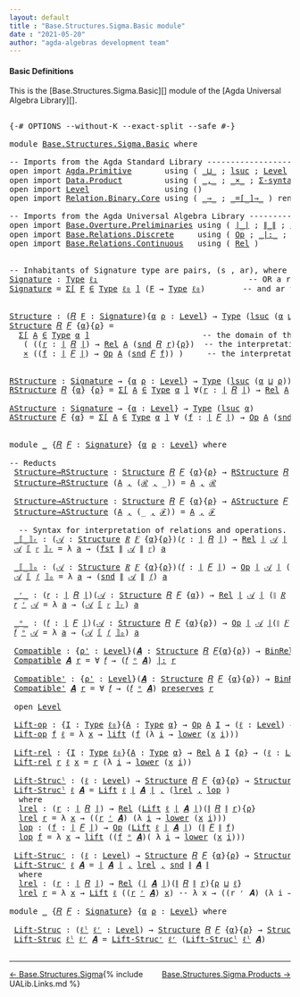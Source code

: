 ```yaml
---
layout: default
title : "Base.Structures.Sigma.Basic module"
date : "2021-05-20"
author: "agda-algebras development team"
---
```


#### <a id="basic-definitions">Basic Definitions</a>

This is the [Base.Structures.Sigma.Basic][] module of the [Agda Universal Algebra Library][].

<pre class="Agda">

<a id="295" class="Symbol">{-#</a> <a id="299" class="Keyword">OPTIONS</a> <a id="307" class="Pragma">--without-K</a> <a id="319" class="Pragma">--exact-split</a> <a id="333" class="Pragma">--safe</a> <a id="340" class="Symbol">#-}</a>

<a id="345" class="Keyword">module</a> <a id="352" href="Base.Structures.Sigma.Basic.html" class="Module">Base.Structures.Sigma.Basic</a> <a id="380" class="Keyword">where</a>

<a id="387" class="Comment">-- Imports from the Agda Standard Library ------------------------------------------------</a>
<a id="478" class="Keyword">open</a> <a id="483" class="Keyword">import</a> <a id="490" href="Agda.Primitive.html" class="Module">Agda.Primitive</a>       <a id="511" class="Keyword">using</a> <a id="517" class="Symbol">(</a> <a id="519" href="Agda.Primitive.html#810" class="Primitive Operator">_⊔_</a> <a id="523" class="Symbol">;</a> <a id="525" href="Agda.Primitive.html#780" class="Primitive">lsuc</a> <a id="530" class="Symbol">;</a> <a id="532" href="Agda.Primitive.html#597" class="Postulate">Level</a> <a id="538" class="Symbol">)</a> <a id="540" class="Keyword">renaming</a> <a id="549" class="Symbol">(</a> <a id="551" href="Agda.Primitive.html#326" class="Primitive">Set</a> <a id="555" class="Symbol">to</a> <a id="558" class="Primitive">Type</a> <a id="563" class="Symbol">;</a> <a id="565" href="Agda.Primitive.html#764" class="Primitive">lzero</a> <a id="571" class="Symbol">to</a> <a id="574" class="Primitive">ℓ₀</a> <a id="577" class="Symbol">)</a>
<a id="579" class="Keyword">open</a> <a id="584" class="Keyword">import</a> <a id="591" href="Data.Product.html" class="Module">Data.Product</a>         <a id="612" class="Keyword">using</a> <a id="618" class="Symbol">(</a> <a id="620" href="Agda.Builtin.Sigma.html#236" class="InductiveConstructor Operator">_,_</a> <a id="624" class="Symbol">;</a> <a id="626" href="Data.Product.html#1167" class="Function Operator">_×_</a> <a id="630" class="Symbol">;</a> <a id="632" href="Data.Product.html#916" class="Function">Σ-syntax</a> <a id="641" class="Symbol">)</a> <a id="643" class="Keyword">renaming</a> <a id="652" class="Symbol">(</a> <a id="654" href="Agda.Builtin.Sigma.html#252" class="Field">proj₁</a> <a id="660" class="Symbol">to</a> <a id="663" class="Field">fst</a> <a id="667" class="Symbol">;</a> <a id="669" href="Agda.Builtin.Sigma.html#264" class="Field">proj₂</a> <a id="675" class="Symbol">to</a> <a id="678" class="Field">snd</a> <a id="682" class="Symbol">)</a>
<a id="684" class="Keyword">open</a> <a id="689" class="Keyword">import</a> <a id="696" href="Level.html" class="Module">Level</a>                <a id="717" class="Keyword">using</a> <a id="723" class="Symbol">()</a>
<a id="726" class="Keyword">open</a> <a id="731" class="Keyword">import</a> <a id="738" href="Relation.Binary.Core.html" class="Module">Relation.Binary.Core</a> <a id="759" class="Keyword">using</a> <a id="765" class="Symbol">(</a> <a id="767" href="Relation.Binary.Core.html#1254" class="Function Operator">_⇒_</a> <a id="771" class="Symbol">;</a> <a id="773" href="Relation.Binary.Core.html#1460" class="Function Operator">_=[_]⇒_</a> <a id="781" class="Symbol">)</a> <a id="783" class="Keyword">renaming</a> <a id="792" class="Symbol">(</a> <a id="794" href="Relation.Binary.Core.html#766" class="Function">REL</a> <a id="798" class="Symbol">to</a> <a id="801" class="Function">BinREL</a> <a id="808" class="Symbol">;</a> <a id="810" href="Relation.Binary.Core.html#882" class="Function">Rel</a> <a id="814" class="Symbol">to</a> <a id="817" class="Function">BinRel</a> <a id="824" class="Symbol">)</a>

<a id="827" class="Comment">-- Imports from the Agda Universal Algebra Library ---------------------------------------------</a>
<a id="924" class="Keyword">open</a> <a id="929" class="Keyword">import</a> <a id="936" href="Base.Overture.Preliminaries.html" class="Module">Base.Overture.Preliminaries</a> <a id="964" class="Keyword">using</a> <a id="970" class="Symbol">(</a> <a id="972" href="Base.Overture.Preliminaries.html#4402" class="Function Operator">∣_∣</a> <a id="976" class="Symbol">;</a> <a id="978" href="Base.Overture.Preliminaries.html#4440" class="Function Operator">∥_∥</a> <a id="982" class="Symbol">;</a> <a id="984" href="Base.Overture.Preliminaries.html#3712" class="Function">ℓ₁</a><a id="986" class="Symbol">)</a>
<a id="988" class="Keyword">open</a> <a id="993" class="Keyword">import</a> <a id="1000" href="Base.Relations.Discrete.html" class="Module">Base.Relations.Discrete</a>     <a id="1028" class="Keyword">using</a> <a id="1034" class="Symbol">(</a> <a id="1036" href="Base.Relations.Discrete.html#6089" class="Function">Op</a> <a id="1039" class="Symbol">;</a> <a id="1041" href="Base.Relations.Discrete.html#7006" class="Function Operator">_|:_</a> <a id="1046" class="Symbol">;</a> <a id="1048" href="Base.Relations.Discrete.html#6832" class="Function Operator">_preserves_</a> <a id="1060" class="Symbol">)</a>
<a id="1062" class="Keyword">open</a> <a id="1067" class="Keyword">import</a> <a id="1074" href="Base.Relations.Continuous.html" class="Module">Base.Relations.Continuous</a>   <a id="1102" class="Keyword">using</a> <a id="1108" class="Symbol">(</a> <a id="1110" href="Base.Relations.Continuous.html#4476" class="Function">Rel</a> <a id="1114" class="Symbol">)</a>


<a id="1118" class="Comment">-- Inhabitants of Signature type are pairs, (s , ar), where s is an operation symbol,</a>
<a id="Signature"></a><a id="1204" href="Base.Structures.Sigma.Basic.html#1204" class="Function">Signature</a> <a id="1214" class="Symbol">:</a> <a id="1216" href="Base.Structures.Sigma.Basic.html#558" class="Primitive">Type</a> <a id="1221" href="Base.Overture.Preliminaries.html#3712" class="Function">ℓ₁</a>                                <a id="1255" class="Comment">-- OR a relation symbol (new!),</a>
<a id="1287" href="Base.Structures.Sigma.Basic.html#1204" class="Function">Signature</a> <a id="1297" class="Symbol">=</a> <a id="1299" href="Data.Product.html#916" class="Function">Σ[</a> <a id="1302" href="Base.Structures.Sigma.Basic.html#1302" class="Bound">F</a> <a id="1304" href="Data.Product.html#916" class="Function">∈</a> <a id="1306" href="Base.Structures.Sigma.Basic.html#558" class="Primitive">Type</a> <a id="1311" href="Base.Structures.Sigma.Basic.html#574" class="Primitive">ℓ₀</a> <a id="1314" href="Data.Product.html#916" class="Function">]</a> <a id="1316" class="Symbol">(</a><a id="1317" href="Base.Structures.Sigma.Basic.html#1302" class="Bound">F</a> <a id="1319" class="Symbol">→</a> <a id="1321" href="Base.Structures.Sigma.Basic.html#558" class="Primitive">Type</a> <a id="1326" href="Base.Structures.Sigma.Basic.html#574" class="Primitive">ℓ₀</a><a id="1328" class="Symbol">)</a>        <a id="1337" class="Comment">-- and ar the arity of s.</a>


<a id="Structure"></a><a id="1365" href="Base.Structures.Sigma.Basic.html#1365" class="Function">Structure</a> <a id="1375" class="Symbol">:</a> <a id="1377" class="Symbol">(</a><a id="1378" href="Base.Structures.Sigma.Basic.html#1378" class="Bound">𝑅</a> <a id="1380" href="Base.Structures.Sigma.Basic.html#1380" class="Bound">F</a> <a id="1382" class="Symbol">:</a> <a id="1384" href="Base.Structures.Sigma.Basic.html#1204" class="Function">Signature</a><a id="1393" class="Symbol">){</a><a id="1395" href="Base.Structures.Sigma.Basic.html#1395" class="Bound">α</a> <a id="1397" href="Base.Structures.Sigma.Basic.html#1397" class="Bound">ρ</a> <a id="1399" class="Symbol">:</a> <a id="1401" href="Agda.Primitive.html#597" class="Postulate">Level</a><a id="1406" class="Symbol">}</a> <a id="1408" class="Symbol">→</a> <a id="1410" href="Base.Structures.Sigma.Basic.html#558" class="Primitive">Type</a> <a id="1415" class="Symbol">(</a><a id="1416" href="Agda.Primitive.html#780" class="Primitive">lsuc</a> <a id="1421" class="Symbol">(</a><a id="1422" href="Base.Structures.Sigma.Basic.html#1395" class="Bound">α</a> <a id="1424" href="Agda.Primitive.html#810" class="Primitive Operator">⊔</a> <a id="1426" href="Base.Structures.Sigma.Basic.html#1397" class="Bound">ρ</a><a id="1427" class="Symbol">))</a>
<a id="1430" href="Base.Structures.Sigma.Basic.html#1365" class="Function">Structure</a> <a id="1440" href="Base.Structures.Sigma.Basic.html#1440" class="Bound">𝑅</a> <a id="1442" href="Base.Structures.Sigma.Basic.html#1442" class="Bound">𝐹</a> <a id="1444" class="Symbol">{</a><a id="1445" href="Base.Structures.Sigma.Basic.html#1445" class="Bound">α</a><a id="1446" class="Symbol">}{</a><a id="1448" href="Base.Structures.Sigma.Basic.html#1448" class="Bound">ρ</a><a id="1449" class="Symbol">}</a> <a id="1451" class="Symbol">=</a>
  <a id="1455" href="Data.Product.html#916" class="Function">Σ[</a> <a id="1458" href="Base.Structures.Sigma.Basic.html#1458" class="Bound">A</a> <a id="1460" href="Data.Product.html#916" class="Function">∈</a> <a id="1462" href="Base.Structures.Sigma.Basic.html#558" class="Primitive">Type</a> <a id="1467" href="Base.Structures.Sigma.Basic.html#1445" class="Bound">α</a> <a id="1469" href="Data.Product.html#916" class="Function">]</a>                        <a id="1494" class="Comment">-- the domain of the structure is A</a>
   <a id="1533" class="Symbol">(</a> <a id="1535" class="Symbol">((</a><a id="1537" href="Base.Structures.Sigma.Basic.html#1537" class="Bound">r</a> <a id="1539" class="Symbol">:</a> <a id="1541" href="Base.Overture.Preliminaries.html#4402" class="Function Operator">∣</a> <a id="1543" href="Base.Structures.Sigma.Basic.html#1440" class="Bound">𝑅</a> <a id="1545" href="Base.Overture.Preliminaries.html#4402" class="Function Operator">∣</a><a id="1546" class="Symbol">)</a> <a id="1548" class="Symbol">→</a> <a id="1550" href="Base.Relations.Continuous.html#4476" class="Function">Rel</a> <a id="1554" href="Base.Structures.Sigma.Basic.html#1458" class="Bound">A</a> <a id="1556" class="Symbol">(</a><a id="1557" href="Base.Structures.Sigma.Basic.html#678" class="Field">snd</a> <a id="1561" href="Base.Structures.Sigma.Basic.html#1440" class="Bound">𝑅</a> <a id="1563" href="Base.Structures.Sigma.Basic.html#1537" class="Bound">r</a><a id="1564" class="Symbol">){</a><a id="1566" href="Base.Structures.Sigma.Basic.html#1448" class="Bound">ρ</a><a id="1567" class="Symbol">})</a>  <a id="1571" class="Comment">-- the interpretations of the relation symbols</a>
   <a id="1621" href="Data.Product.html#1167" class="Function Operator">×</a> <a id="1623" class="Symbol">((</a><a id="1625" href="Base.Structures.Sigma.Basic.html#1625" class="Bound">f</a> <a id="1627" class="Symbol">:</a> <a id="1629" href="Base.Overture.Preliminaries.html#4402" class="Function Operator">∣</a> <a id="1631" href="Base.Structures.Sigma.Basic.html#1442" class="Bound">𝐹</a> <a id="1633" href="Base.Overture.Preliminaries.html#4402" class="Function Operator">∣</a><a id="1634" class="Symbol">)</a> <a id="1636" class="Symbol">→</a> <a id="1638" href="Base.Relations.Discrete.html#6089" class="Function">Op</a> <a id="1641" href="Base.Structures.Sigma.Basic.html#1458" class="Bound">A</a> <a id="1643" class="Symbol">(</a><a id="1644" href="Base.Structures.Sigma.Basic.html#678" class="Field">snd</a> <a id="1648" href="Base.Structures.Sigma.Basic.html#1442" class="Bound">𝐹</a> <a id="1650" href="Base.Structures.Sigma.Basic.html#1625" class="Bound">f</a><a id="1651" class="Symbol">))</a> <a id="1654" class="Symbol">)</a>     <a id="1660" class="Comment">-- the interpretations of the operation symbols</a>


<a id="RStructure"></a><a id="1710" href="Base.Structures.Sigma.Basic.html#1710" class="Function">RStructure</a> <a id="1721" class="Symbol">:</a> <a id="1723" href="Base.Structures.Sigma.Basic.html#1204" class="Function">Signature</a> <a id="1733" class="Symbol">→</a> <a id="1735" class="Symbol">{</a><a id="1736" href="Base.Structures.Sigma.Basic.html#1736" class="Bound">α</a> <a id="1738" href="Base.Structures.Sigma.Basic.html#1738" class="Bound">ρ</a> <a id="1740" class="Symbol">:</a> <a id="1742" href="Agda.Primitive.html#597" class="Postulate">Level</a><a id="1747" class="Symbol">}</a> <a id="1749" class="Symbol">→</a> <a id="1751" href="Base.Structures.Sigma.Basic.html#558" class="Primitive">Type</a> <a id="1756" class="Symbol">(</a><a id="1757" href="Agda.Primitive.html#780" class="Primitive">lsuc</a> <a id="1762" class="Symbol">(</a><a id="1763" href="Base.Structures.Sigma.Basic.html#1736" class="Bound">α</a> <a id="1765" href="Agda.Primitive.html#810" class="Primitive Operator">⊔</a> <a id="1767" href="Base.Structures.Sigma.Basic.html#1738" class="Bound">ρ</a><a id="1768" class="Symbol">))</a>
<a id="1771" href="Base.Structures.Sigma.Basic.html#1710" class="Function">RStructure</a> <a id="1782" href="Base.Structures.Sigma.Basic.html#1782" class="Bound">𝑅</a> <a id="1784" class="Symbol">{</a><a id="1785" href="Base.Structures.Sigma.Basic.html#1785" class="Bound">α</a><a id="1786" class="Symbol">}</a> <a id="1788" class="Symbol">{</a><a id="1789" href="Base.Structures.Sigma.Basic.html#1789" class="Bound">ρ</a><a id="1790" class="Symbol">}</a> <a id="1792" class="Symbol">=</a> <a id="1794" href="Data.Product.html#916" class="Function">Σ[</a> <a id="1797" href="Base.Structures.Sigma.Basic.html#1797" class="Bound">A</a> <a id="1799" href="Data.Product.html#916" class="Function">∈</a> <a id="1801" href="Base.Structures.Sigma.Basic.html#558" class="Primitive">Type</a> <a id="1806" href="Base.Structures.Sigma.Basic.html#1785" class="Bound">α</a> <a id="1808" href="Data.Product.html#916" class="Function">]</a> <a id="1810" class="Symbol">∀(</a><a id="1812" href="Base.Structures.Sigma.Basic.html#1812" class="Bound">r</a> <a id="1814" class="Symbol">:</a> <a id="1816" href="Base.Overture.Preliminaries.html#4402" class="Function Operator">∣</a> <a id="1818" href="Base.Structures.Sigma.Basic.html#1782" class="Bound">𝑅</a> <a id="1820" href="Base.Overture.Preliminaries.html#4402" class="Function Operator">∣</a><a id="1821" class="Symbol">)</a> <a id="1823" class="Symbol">→</a> <a id="1825" href="Base.Relations.Continuous.html#4476" class="Function">Rel</a> <a id="1829" href="Base.Structures.Sigma.Basic.html#1797" class="Bound">A</a> <a id="1831" class="Symbol">(</a><a id="1832" href="Base.Structures.Sigma.Basic.html#678" class="Field">snd</a> <a id="1836" href="Base.Structures.Sigma.Basic.html#1782" class="Bound">𝑅</a> <a id="1838" href="Base.Structures.Sigma.Basic.html#1812" class="Bound">r</a><a id="1839" class="Symbol">)</a> <a id="1841" class="Symbol">{</a><a id="1842" href="Base.Structures.Sigma.Basic.html#1789" class="Bound">ρ</a><a id="1843" class="Symbol">}</a>

<a id="AStructure"></a><a id="1846" href="Base.Structures.Sigma.Basic.html#1846" class="Function">AStructure</a> <a id="1857" class="Symbol">:</a> <a id="1859" href="Base.Structures.Sigma.Basic.html#1204" class="Function">Signature</a> <a id="1869" class="Symbol">→</a> <a id="1871" class="Symbol">{</a><a id="1872" href="Base.Structures.Sigma.Basic.html#1872" class="Bound">α</a> <a id="1874" class="Symbol">:</a> <a id="1876" href="Agda.Primitive.html#597" class="Postulate">Level</a><a id="1881" class="Symbol">}</a> <a id="1883" class="Symbol">→</a> <a id="1885" href="Base.Structures.Sigma.Basic.html#558" class="Primitive">Type</a> <a id="1890" class="Symbol">(</a><a id="1891" href="Agda.Primitive.html#780" class="Primitive">lsuc</a> <a id="1896" href="Base.Structures.Sigma.Basic.html#1872" class="Bound">α</a><a id="1897" class="Symbol">)</a>
<a id="1899" href="Base.Structures.Sigma.Basic.html#1846" class="Function">AStructure</a> <a id="1910" href="Base.Structures.Sigma.Basic.html#1910" class="Bound">𝐹</a> <a id="1912" class="Symbol">{</a><a id="1913" href="Base.Structures.Sigma.Basic.html#1913" class="Bound">α</a><a id="1914" class="Symbol">}</a> <a id="1916" class="Symbol">=</a> <a id="1918" href="Data.Product.html#916" class="Function">Σ[</a> <a id="1921" href="Base.Structures.Sigma.Basic.html#1921" class="Bound">A</a> <a id="1923" href="Data.Product.html#916" class="Function">∈</a> <a id="1925" href="Base.Structures.Sigma.Basic.html#558" class="Primitive">Type</a> <a id="1930" href="Base.Structures.Sigma.Basic.html#1913" class="Bound">α</a> <a id="1932" href="Data.Product.html#916" class="Function">]</a> <a id="1934" class="Symbol">∀</a> <a id="1936" class="Symbol">(</a><a id="1937" href="Base.Structures.Sigma.Basic.html#1937" class="Bound">f</a> <a id="1939" class="Symbol">:</a> <a id="1941" href="Base.Overture.Preliminaries.html#4402" class="Function Operator">∣</a> <a id="1943" href="Base.Structures.Sigma.Basic.html#1910" class="Bound">𝐹</a> <a id="1945" href="Base.Overture.Preliminaries.html#4402" class="Function Operator">∣</a><a id="1946" class="Symbol">)</a> <a id="1948" class="Symbol">→</a> <a id="1950" href="Base.Relations.Discrete.html#6089" class="Function">Op</a> <a id="1953" href="Base.Structures.Sigma.Basic.html#1921" class="Bound">A</a> <a id="1955" class="Symbol">(</a><a id="1956" href="Base.Structures.Sigma.Basic.html#678" class="Field">snd</a> <a id="1960" href="Base.Structures.Sigma.Basic.html#1910" class="Bound">𝐹</a> <a id="1962" href="Base.Structures.Sigma.Basic.html#1937" class="Bound">f</a><a id="1963" class="Symbol">)</a>


<a id="1967" class="Keyword">module</a> <a id="1974" href="Base.Structures.Sigma.Basic.html#1974" class="Module">_</a> <a id="1976" class="Symbol">{</a><a id="1977" href="Base.Structures.Sigma.Basic.html#1977" class="Bound">𝑅</a> <a id="1979" href="Base.Structures.Sigma.Basic.html#1979" class="Bound">𝐹</a> <a id="1981" class="Symbol">:</a> <a id="1983" href="Base.Structures.Sigma.Basic.html#1204" class="Function">Signature</a><a id="1992" class="Symbol">}</a> <a id="1994" class="Symbol">{</a><a id="1995" href="Base.Structures.Sigma.Basic.html#1995" class="Bound">α</a> <a id="1997" href="Base.Structures.Sigma.Basic.html#1997" class="Bound">ρ</a> <a id="1999" class="Symbol">:</a> <a id="2001" href="Agda.Primitive.html#597" class="Postulate">Level</a><a id="2006" class="Symbol">}</a> <a id="2008" class="Keyword">where</a>

<a id="2015" class="Comment">-- Reducts</a>
 <a id="2027" href="Base.Structures.Sigma.Basic.html#2027" class="Function">Structure→RStructure</a> <a id="2048" class="Symbol">:</a> <a id="2050" href="Base.Structures.Sigma.Basic.html#1365" class="Function">Structure</a> <a id="2060" href="Base.Structures.Sigma.Basic.html#1977" class="Bound">𝑅</a> <a id="2062" href="Base.Structures.Sigma.Basic.html#1979" class="Bound">𝐹</a> <a id="2064" class="Symbol">{</a><a id="2065" href="Base.Structures.Sigma.Basic.html#1995" class="Bound">α</a><a id="2066" class="Symbol">}{</a><a id="2068" href="Base.Structures.Sigma.Basic.html#1997" class="Bound">ρ</a><a id="2069" class="Symbol">}</a> <a id="2071" class="Symbol">→</a> <a id="2073" href="Base.Structures.Sigma.Basic.html#1710" class="Function">RStructure</a> <a id="2084" href="Base.Structures.Sigma.Basic.html#1977" class="Bound">𝑅</a> <a id="2086" class="Symbol">{</a><a id="2087" href="Base.Structures.Sigma.Basic.html#1995" class="Bound">α</a><a id="2088" class="Symbol">}{</a><a id="2090" href="Base.Structures.Sigma.Basic.html#1997" class="Bound">ρ</a><a id="2091" class="Symbol">}</a>
 <a id="2094" href="Base.Structures.Sigma.Basic.html#2027" class="Function">Structure→RStructure</a> <a id="2115" class="Symbol">(</a><a id="2116" href="Base.Structures.Sigma.Basic.html#2116" class="Bound">A</a> <a id="2118" href="Agda.Builtin.Sigma.html#236" class="InductiveConstructor Operator">,</a> <a id="2120" class="Symbol">(</a><a id="2121" href="Base.Structures.Sigma.Basic.html#2121" class="Bound">ℛ</a> <a id="2123" href="Agda.Builtin.Sigma.html#236" class="InductiveConstructor Operator">,</a> <a id="2125" class="Symbol">_))</a> <a id="2129" class="Symbol">=</a> <a id="2131" href="Base.Structures.Sigma.Basic.html#2116" class="Bound">A</a> <a id="2133" href="Agda.Builtin.Sigma.html#236" class="InductiveConstructor Operator">,</a> <a id="2135" href="Base.Structures.Sigma.Basic.html#2121" class="Bound">ℛ</a>

 <a id="2139" href="Base.Structures.Sigma.Basic.html#2139" class="Function">Structure→AStructure</a> <a id="2160" class="Symbol">:</a> <a id="2162" href="Base.Structures.Sigma.Basic.html#1365" class="Function">Structure</a> <a id="2172" href="Base.Structures.Sigma.Basic.html#1977" class="Bound">𝑅</a> <a id="2174" href="Base.Structures.Sigma.Basic.html#1979" class="Bound">𝐹</a> <a id="2176" class="Symbol">{</a><a id="2177" href="Base.Structures.Sigma.Basic.html#1995" class="Bound">α</a><a id="2178" class="Symbol">}{</a><a id="2180" href="Base.Structures.Sigma.Basic.html#1997" class="Bound">ρ</a><a id="2181" class="Symbol">}</a> <a id="2183" class="Symbol">→</a> <a id="2185" href="Base.Structures.Sigma.Basic.html#1846" class="Function">AStructure</a> <a id="2196" href="Base.Structures.Sigma.Basic.html#1979" class="Bound">𝐹</a>
 <a id="2199" href="Base.Structures.Sigma.Basic.html#2139" class="Function">Structure→AStructure</a> <a id="2220" class="Symbol">(</a><a id="2221" href="Base.Structures.Sigma.Basic.html#2221" class="Bound">A</a> <a id="2223" href="Agda.Builtin.Sigma.html#236" class="InductiveConstructor Operator">,</a> <a id="2225" class="Symbol">(_</a> <a id="2228" href="Agda.Builtin.Sigma.html#236" class="InductiveConstructor Operator">,</a> <a id="2230" href="Base.Structures.Sigma.Basic.html#2230" class="Bound">ℱ</a><a id="2231" class="Symbol">))</a> <a id="2234" class="Symbol">=</a> <a id="2236" href="Base.Structures.Sigma.Basic.html#2221" class="Bound">A</a> <a id="2238" href="Agda.Builtin.Sigma.html#236" class="InductiveConstructor Operator">,</a> <a id="2240" href="Base.Structures.Sigma.Basic.html#2230" class="Bound">ℱ</a>

  <a id="2245" class="Comment">-- Syntax for interpretation of relations and operations.</a>
 <a id="2304" href="Base.Structures.Sigma.Basic.html#2304" class="Function Operator">_⟦_⟧ᵣ</a> <a id="2310" class="Symbol">:</a> <a id="2312" class="Symbol">(</a><a id="2313" href="Base.Structures.Sigma.Basic.html#2313" class="Bound">𝒜</a> <a id="2315" class="Symbol">:</a> <a id="2317" href="Base.Structures.Sigma.Basic.html#1365" class="Function">Structure</a> <a id="2327" href="Base.Structures.Sigma.Basic.html#1977" class="Bound">𝑅</a> <a id="2329" href="Base.Structures.Sigma.Basic.html#1979" class="Bound">𝐹</a> <a id="2331" class="Symbol">{</a><a id="2332" href="Base.Structures.Sigma.Basic.html#1995" class="Bound">α</a><a id="2333" class="Symbol">}{</a><a id="2335" href="Base.Structures.Sigma.Basic.html#1997" class="Bound">ρ</a><a id="2336" class="Symbol">})(</a><a id="2339" href="Base.Structures.Sigma.Basic.html#2339" class="Bound">𝑟</a> <a id="2341" class="Symbol">:</a> <a id="2343" href="Base.Overture.Preliminaries.html#4402" class="Function Operator">∣</a> <a id="2345" href="Base.Structures.Sigma.Basic.html#1977" class="Bound">𝑅</a> <a id="2347" href="Base.Overture.Preliminaries.html#4402" class="Function Operator">∣</a><a id="2348" class="Symbol">)</a> <a id="2350" class="Symbol">→</a> <a id="2352" href="Base.Relations.Continuous.html#4476" class="Function">Rel</a> <a id="2356" href="Base.Overture.Preliminaries.html#4402" class="Function Operator">∣</a> <a id="2358" href="Base.Structures.Sigma.Basic.html#2313" class="Bound">𝒜</a> <a id="2360" href="Base.Overture.Preliminaries.html#4402" class="Function Operator">∣</a> <a id="2362" class="Symbol">(</a><a id="2363" href="Base.Overture.Preliminaries.html#4440" class="Function Operator">∥</a> <a id="2365" href="Base.Structures.Sigma.Basic.html#1977" class="Bound">𝑅</a> <a id="2367" href="Base.Overture.Preliminaries.html#4440" class="Function Operator">∥</a> <a id="2369" href="Base.Structures.Sigma.Basic.html#2339" class="Bound">𝑟</a><a id="2370" class="Symbol">)</a> <a id="2372" class="Symbol">{</a><a id="2373" href="Base.Structures.Sigma.Basic.html#1997" class="Bound">ρ</a><a id="2374" class="Symbol">}</a>
 <a id="2377" href="Base.Structures.Sigma.Basic.html#2377" class="Bound">𝒜</a> <a id="2379" href="Base.Structures.Sigma.Basic.html#2304" class="Function Operator">⟦</a> <a id="2381" href="Base.Structures.Sigma.Basic.html#2381" class="Bound">𝑟</a> <a id="2383" href="Base.Structures.Sigma.Basic.html#2304" class="Function Operator">⟧ᵣ</a> <a id="2386" class="Symbol">=</a> <a id="2388" class="Symbol">λ</a> <a id="2390" href="Base.Structures.Sigma.Basic.html#2390" class="Bound">a</a> <a id="2392" class="Symbol">→</a> <a id="2394" class="Symbol">(</a><a id="2395" href="Base.Structures.Sigma.Basic.html#663" class="Field">fst</a> <a id="2399" href="Base.Overture.Preliminaries.html#4440" class="Function Operator">∥</a> <a id="2401" href="Base.Structures.Sigma.Basic.html#2377" class="Bound">𝒜</a> <a id="2403" href="Base.Overture.Preliminaries.html#4440" class="Function Operator">∥</a> <a id="2405" href="Base.Structures.Sigma.Basic.html#2381" class="Bound">𝑟</a><a id="2406" class="Symbol">)</a> <a id="2408" href="Base.Structures.Sigma.Basic.html#2390" class="Bound">a</a>

 <a id="2412" href="Base.Structures.Sigma.Basic.html#2412" class="Function Operator">_⟦_⟧ₒ</a> <a id="2418" class="Symbol">:</a> <a id="2420" class="Symbol">(</a><a id="2421" href="Base.Structures.Sigma.Basic.html#2421" class="Bound">𝒜</a> <a id="2423" class="Symbol">:</a> <a id="2425" href="Base.Structures.Sigma.Basic.html#1365" class="Function">Structure</a> <a id="2435" href="Base.Structures.Sigma.Basic.html#1977" class="Bound">𝑅</a> <a id="2437" href="Base.Structures.Sigma.Basic.html#1979" class="Bound">𝐹</a> <a id="2439" class="Symbol">{</a><a id="2440" href="Base.Structures.Sigma.Basic.html#1995" class="Bound">α</a><a id="2441" class="Symbol">}{</a><a id="2443" href="Base.Structures.Sigma.Basic.html#1997" class="Bound">ρ</a><a id="2444" class="Symbol">})(</a><a id="2447" href="Base.Structures.Sigma.Basic.html#2447" class="Bound">𝑓</a> <a id="2449" class="Symbol">:</a> <a id="2451" href="Base.Overture.Preliminaries.html#4402" class="Function Operator">∣</a> <a id="2453" href="Base.Structures.Sigma.Basic.html#1979" class="Bound">𝐹</a> <a id="2455" href="Base.Overture.Preliminaries.html#4402" class="Function Operator">∣</a><a id="2456" class="Symbol">)</a> <a id="2458" class="Symbol">→</a> <a id="2460" href="Base.Relations.Discrete.html#6089" class="Function">Op</a> <a id="2463" href="Base.Overture.Preliminaries.html#4402" class="Function Operator">∣</a> <a id="2465" href="Base.Structures.Sigma.Basic.html#2421" class="Bound">𝒜</a> <a id="2467" href="Base.Overture.Preliminaries.html#4402" class="Function Operator">∣</a> <a id="2469" class="Symbol">(</a><a id="2470" href="Base.Overture.Preliminaries.html#4440" class="Function Operator">∥</a> <a id="2472" href="Base.Structures.Sigma.Basic.html#1979" class="Bound">𝐹</a> <a id="2474" href="Base.Overture.Preliminaries.html#4440" class="Function Operator">∥</a> <a id="2476" href="Base.Structures.Sigma.Basic.html#2447" class="Bound">𝑓</a><a id="2477" class="Symbol">)</a>
 <a id="2480" href="Base.Structures.Sigma.Basic.html#2480" class="Bound">𝒜</a> <a id="2482" href="Base.Structures.Sigma.Basic.html#2412" class="Function Operator">⟦</a> <a id="2484" href="Base.Structures.Sigma.Basic.html#2484" class="Bound">𝑓</a> <a id="2486" href="Base.Structures.Sigma.Basic.html#2412" class="Function Operator">⟧ₒ</a> <a id="2489" class="Symbol">=</a> <a id="2491" class="Symbol">λ</a> <a id="2493" href="Base.Structures.Sigma.Basic.html#2493" class="Bound">a</a> <a id="2495" class="Symbol">→</a> <a id="2497" class="Symbol">(</a><a id="2498" href="Base.Structures.Sigma.Basic.html#678" class="Field">snd</a> <a id="2502" href="Base.Overture.Preliminaries.html#4440" class="Function Operator">∥</a> <a id="2504" href="Base.Structures.Sigma.Basic.html#2480" class="Bound">𝒜</a> <a id="2506" href="Base.Overture.Preliminaries.html#4440" class="Function Operator">∥</a> <a id="2508" href="Base.Structures.Sigma.Basic.html#2484" class="Bound">𝑓</a><a id="2509" class="Symbol">)</a> <a id="2511" href="Base.Structures.Sigma.Basic.html#2493" class="Bound">a</a>

 <a id="2515" href="Base.Structures.Sigma.Basic.html#2515" class="Function Operator">_ʳ_</a> <a id="2519" class="Symbol">:</a> <a id="2521" class="Symbol">(</a><a id="2522" href="Base.Structures.Sigma.Basic.html#2522" class="Bound">𝑟</a> <a id="2524" class="Symbol">:</a> <a id="2526" href="Base.Overture.Preliminaries.html#4402" class="Function Operator">∣</a> <a id="2528" href="Base.Structures.Sigma.Basic.html#1977" class="Bound">𝑅</a> <a id="2530" href="Base.Overture.Preliminaries.html#4402" class="Function Operator">∣</a><a id="2531" class="Symbol">)(</a><a id="2533" href="Base.Structures.Sigma.Basic.html#2533" class="Bound">𝒜</a> <a id="2535" class="Symbol">:</a> <a id="2537" href="Base.Structures.Sigma.Basic.html#1365" class="Function">Structure</a> <a id="2547" href="Base.Structures.Sigma.Basic.html#1977" class="Bound">𝑅</a> <a id="2549" href="Base.Structures.Sigma.Basic.html#1979" class="Bound">𝐹</a> <a id="2551" class="Symbol">{</a><a id="2552" href="Base.Structures.Sigma.Basic.html#1995" class="Bound">α</a><a id="2553" class="Symbol">})</a> <a id="2556" class="Symbol">→</a> <a id="2558" href="Base.Relations.Continuous.html#4476" class="Function">Rel</a> <a id="2562" href="Base.Overture.Preliminaries.html#4402" class="Function Operator">∣</a> <a id="2564" href="Base.Structures.Sigma.Basic.html#2533" class="Bound">𝒜</a> <a id="2566" href="Base.Overture.Preliminaries.html#4402" class="Function Operator">∣</a> <a id="2568" class="Symbol">(</a><a id="2569" href="Base.Overture.Preliminaries.html#4440" class="Function Operator">∥</a> <a id="2571" href="Base.Structures.Sigma.Basic.html#1977" class="Bound">𝑅</a> <a id="2573" href="Base.Overture.Preliminaries.html#4440" class="Function Operator">∥</a> <a id="2575" href="Base.Structures.Sigma.Basic.html#2522" class="Bound">𝑟</a><a id="2576" class="Symbol">){</a><a id="2578" href="Base.Structures.Sigma.Basic.html#1997" class="Bound">ρ</a><a id="2579" class="Symbol">}</a>
 <a id="2582" href="Base.Structures.Sigma.Basic.html#2582" class="Bound">𝑟</a> <a id="2584" href="Base.Structures.Sigma.Basic.html#2515" class="Function Operator">ʳ</a> <a id="2586" href="Base.Structures.Sigma.Basic.html#2586" class="Bound">𝒜</a> <a id="2588" class="Symbol">=</a> <a id="2590" class="Symbol">λ</a> <a id="2592" href="Base.Structures.Sigma.Basic.html#2592" class="Bound">a</a> <a id="2594" class="Symbol">→</a> <a id="2596" class="Symbol">(</a><a id="2597" href="Base.Structures.Sigma.Basic.html#2586" class="Bound">𝒜</a> <a id="2599" href="Base.Structures.Sigma.Basic.html#2304" class="Function Operator">⟦</a> <a id="2601" href="Base.Structures.Sigma.Basic.html#2582" class="Bound">𝑟</a> <a id="2603" href="Base.Structures.Sigma.Basic.html#2304" class="Function Operator">⟧ᵣ</a><a id="2605" class="Symbol">)</a> <a id="2607" href="Base.Structures.Sigma.Basic.html#2592" class="Bound">a</a>

 <a id="2611" href="Base.Structures.Sigma.Basic.html#2611" class="Function Operator">_ᵒ_</a> <a id="2615" class="Symbol">:</a> <a id="2617" class="Symbol">(</a><a id="2618" href="Base.Structures.Sigma.Basic.html#2618" class="Bound">𝑓</a> <a id="2620" class="Symbol">:</a> <a id="2622" href="Base.Overture.Preliminaries.html#4402" class="Function Operator">∣</a> <a id="2624" href="Base.Structures.Sigma.Basic.html#1979" class="Bound">𝐹</a> <a id="2626" href="Base.Overture.Preliminaries.html#4402" class="Function Operator">∣</a><a id="2627" class="Symbol">)(</a><a id="2629" href="Base.Structures.Sigma.Basic.html#2629" class="Bound">𝒜</a> <a id="2631" class="Symbol">:</a> <a id="2633" href="Base.Structures.Sigma.Basic.html#1365" class="Function">Structure</a> <a id="2643" href="Base.Structures.Sigma.Basic.html#1977" class="Bound">𝑅</a> <a id="2645" href="Base.Structures.Sigma.Basic.html#1979" class="Bound">𝐹</a> <a id="2647" class="Symbol">{</a><a id="2648" href="Base.Structures.Sigma.Basic.html#1995" class="Bound">α</a><a id="2649" class="Symbol">}{</a><a id="2651" href="Base.Structures.Sigma.Basic.html#1997" class="Bound">ρ</a><a id="2652" class="Symbol">})</a> <a id="2655" class="Symbol">→</a> <a id="2657" href="Base.Relations.Discrete.html#6089" class="Function">Op</a> <a id="2660" href="Base.Overture.Preliminaries.html#4402" class="Function Operator">∣</a> <a id="2662" href="Base.Structures.Sigma.Basic.html#2629" class="Bound">𝒜</a> <a id="2664" href="Base.Overture.Preliminaries.html#4402" class="Function Operator">∣</a><a id="2665" class="Symbol">(</a><a id="2666" href="Base.Overture.Preliminaries.html#4440" class="Function Operator">∥</a> <a id="2668" href="Base.Structures.Sigma.Basic.html#1979" class="Bound">𝐹</a> <a id="2670" href="Base.Overture.Preliminaries.html#4440" class="Function Operator">∥</a> <a id="2672" href="Base.Structures.Sigma.Basic.html#2618" class="Bound">𝑓</a><a id="2673" class="Symbol">)</a>
 <a id="2676" href="Base.Structures.Sigma.Basic.html#2676" class="Bound">𝑓</a> <a id="2678" href="Base.Structures.Sigma.Basic.html#2611" class="Function Operator">ᵒ</a> <a id="2680" href="Base.Structures.Sigma.Basic.html#2680" class="Bound">𝒜</a> <a id="2682" class="Symbol">=</a> <a id="2684" class="Symbol">λ</a> <a id="2686" href="Base.Structures.Sigma.Basic.html#2686" class="Bound">a</a> <a id="2688" class="Symbol">→</a> <a id="2690" class="Symbol">(</a><a id="2691" href="Base.Structures.Sigma.Basic.html#2680" class="Bound">𝒜</a> <a id="2693" href="Base.Structures.Sigma.Basic.html#2412" class="Function Operator">⟦</a> <a id="2695" href="Base.Structures.Sigma.Basic.html#2676" class="Bound">𝑓</a> <a id="2697" href="Base.Structures.Sigma.Basic.html#2412" class="Function Operator">⟧ₒ</a><a id="2699" class="Symbol">)</a> <a id="2701" href="Base.Structures.Sigma.Basic.html#2686" class="Bound">a</a>

 <a id="2705" href="Base.Structures.Sigma.Basic.html#2705" class="Function">Compatible</a> <a id="2716" class="Symbol">:</a> <a id="2718" class="Symbol">{</a><a id="2719" href="Base.Structures.Sigma.Basic.html#2719" class="Bound">ρ&#39;</a> <a id="2722" class="Symbol">:</a> <a id="2724" href="Agda.Primitive.html#597" class="Postulate">Level</a><a id="2729" class="Symbol">}(</a><a id="2731" href="Base.Structures.Sigma.Basic.html#2731" class="Bound">𝑨</a> <a id="2733" class="Symbol">:</a> <a id="2735" href="Base.Structures.Sigma.Basic.html#1365" class="Function">Structure</a> <a id="2745" href="Base.Structures.Sigma.Basic.html#1977" class="Bound">𝑅</a> <a id="2747" href="Base.Structures.Sigma.Basic.html#1979" class="Bound">𝐹</a><a id="2748" class="Symbol">{</a><a id="2749" href="Base.Structures.Sigma.Basic.html#1995" class="Bound">α</a><a id="2750" class="Symbol">}{</a><a id="2752" href="Base.Structures.Sigma.Basic.html#1997" class="Bound">ρ</a><a id="2753" class="Symbol">})</a> <a id="2756" class="Symbol">→</a> <a id="2758" href="Base.Structures.Sigma.Basic.html#817" class="Function">BinRel</a> <a id="2765" href="Base.Overture.Preliminaries.html#4402" class="Function Operator">∣</a> <a id="2767" href="Base.Structures.Sigma.Basic.html#2731" class="Bound">𝑨</a> <a id="2769" href="Base.Overture.Preliminaries.html#4402" class="Function Operator">∣</a> <a id="2771" href="Base.Structures.Sigma.Basic.html#2719" class="Bound">ρ&#39;</a>  <a id="2775" class="Symbol">→</a> <a id="2777" href="Base.Structures.Sigma.Basic.html#558" class="Primitive">Type</a> <a id="2782" class="Symbol">(</a><a id="2783" href="Base.Structures.Sigma.Basic.html#1995" class="Bound">α</a> <a id="2785" href="Agda.Primitive.html#810" class="Primitive Operator">⊔</a> <a id="2787" href="Base.Structures.Sigma.Basic.html#2719" class="Bound">ρ&#39;</a><a id="2789" class="Symbol">)</a>
 <a id="2792" href="Base.Structures.Sigma.Basic.html#2705" class="Function">Compatible</a> <a id="2803" href="Base.Structures.Sigma.Basic.html#2803" class="Bound">𝑨</a> <a id="2805" href="Base.Structures.Sigma.Basic.html#2805" class="Bound">r</a> <a id="2807" class="Symbol">=</a> <a id="2809" class="Symbol">∀</a> <a id="2811" href="Base.Structures.Sigma.Basic.html#2811" class="Bound">𝑓</a> <a id="2813" class="Symbol">→</a> <a id="2815" class="Symbol">(</a><a id="2816" href="Base.Structures.Sigma.Basic.html#2811" class="Bound">𝑓</a> <a id="2818" href="Base.Structures.Sigma.Basic.html#2611" class="Function Operator">ᵒ</a> <a id="2820" href="Base.Structures.Sigma.Basic.html#2803" class="Bound">𝑨</a><a id="2821" class="Symbol">)</a> <a id="2823" href="Base.Relations.Discrete.html#7006" class="Function Operator">|:</a> <a id="2826" href="Base.Structures.Sigma.Basic.html#2805" class="Bound">r</a>

 <a id="2830" href="Base.Structures.Sigma.Basic.html#2830" class="Function">Compatible&#39;</a> <a id="2842" class="Symbol">:</a> <a id="2844" class="Symbol">{</a><a id="2845" href="Base.Structures.Sigma.Basic.html#2845" class="Bound">ρ&#39;</a> <a id="2848" class="Symbol">:</a> <a id="2850" href="Agda.Primitive.html#597" class="Postulate">Level</a><a id="2855" class="Symbol">}(</a><a id="2857" href="Base.Structures.Sigma.Basic.html#2857" class="Bound">𝑨</a> <a id="2859" class="Symbol">:</a> <a id="2861" href="Base.Structures.Sigma.Basic.html#1365" class="Function">Structure</a> <a id="2871" href="Base.Structures.Sigma.Basic.html#1977" class="Bound">𝑅</a> <a id="2873" href="Base.Structures.Sigma.Basic.html#1979" class="Bound">𝐹</a> <a id="2875" class="Symbol">{</a><a id="2876" href="Base.Structures.Sigma.Basic.html#1995" class="Bound">α</a><a id="2877" class="Symbol">}{</a><a id="2879" href="Base.Structures.Sigma.Basic.html#1997" class="Bound">ρ</a><a id="2880" class="Symbol">})</a> <a id="2883" class="Symbol">→</a> <a id="2885" href="Base.Structures.Sigma.Basic.html#817" class="Function">BinRel</a> <a id="2892" href="Base.Overture.Preliminaries.html#4402" class="Function Operator">∣</a> <a id="2894" href="Base.Structures.Sigma.Basic.html#2857" class="Bound">𝑨</a> <a id="2896" href="Base.Overture.Preliminaries.html#4402" class="Function Operator">∣</a> <a id="2898" href="Base.Structures.Sigma.Basic.html#2845" class="Bound">ρ&#39;</a>  <a id="2902" class="Symbol">→</a> <a id="2904" href="Base.Structures.Sigma.Basic.html#558" class="Primitive">Type</a> <a id="2909" class="Symbol">(</a><a id="2910" href="Base.Structures.Sigma.Basic.html#1995" class="Bound">α</a> <a id="2912" href="Agda.Primitive.html#810" class="Primitive Operator">⊔</a> <a id="2914" href="Base.Structures.Sigma.Basic.html#2845" class="Bound">ρ&#39;</a><a id="2916" class="Symbol">)</a>
 <a id="2919" href="Base.Structures.Sigma.Basic.html#2830" class="Function">Compatible&#39;</a> <a id="2931" href="Base.Structures.Sigma.Basic.html#2931" class="Bound">𝑨</a> <a id="2933" href="Base.Structures.Sigma.Basic.html#2933" class="Bound">r</a> <a id="2935" class="Symbol">=</a> <a id="2937" class="Symbol">∀</a> <a id="2939" href="Base.Structures.Sigma.Basic.html#2939" class="Bound">𝑓</a> <a id="2941" class="Symbol">→</a> <a id="2943" class="Symbol">(</a><a id="2944" href="Base.Structures.Sigma.Basic.html#2939" class="Bound">𝑓</a> <a id="2946" href="Base.Structures.Sigma.Basic.html#2611" class="Function Operator">ᵒ</a> <a id="2948" href="Base.Structures.Sigma.Basic.html#2931" class="Bound">𝑨</a><a id="2949" class="Symbol">)</a> <a id="2951" href="Base.Relations.Discrete.html#6832" class="Function Operator">preserves</a> <a id="2961" href="Base.Structures.Sigma.Basic.html#2933" class="Bound">r</a>

 <a id="2965" class="Keyword">open</a> <a id="2970" href="Level.html" class="Module">Level</a>

 <a id="2978" href="Base.Structures.Sigma.Basic.html#2978" class="Function">Lift-op</a> <a id="2986" class="Symbol">:</a> <a id="2988" class="Symbol">{</a><a id="2989" href="Base.Structures.Sigma.Basic.html#2989" class="Bound">I</a> <a id="2991" class="Symbol">:</a> <a id="2993" href="Base.Structures.Sigma.Basic.html#558" class="Primitive">Type</a> <a id="2998" href="Base.Structures.Sigma.Basic.html#574" class="Primitive">ℓ₀</a><a id="3000" class="Symbol">}{</a><a id="3002" href="Base.Structures.Sigma.Basic.html#3002" class="Bound">A</a> <a id="3004" class="Symbol">:</a> <a id="3006" href="Base.Structures.Sigma.Basic.html#558" class="Primitive">Type</a> <a id="3011" href="Base.Structures.Sigma.Basic.html#1995" class="Bound">α</a><a id="3012" class="Symbol">}</a> <a id="3014" class="Symbol">→</a> <a id="3016" href="Base.Relations.Discrete.html#6089" class="Function">Op</a> <a id="3019" href="Base.Structures.Sigma.Basic.html#3002" class="Bound">A</a> <a id="3021" href="Base.Structures.Sigma.Basic.html#2989" class="Bound">I</a> <a id="3023" class="Symbol">→</a> <a id="3025" class="Symbol">(</a><a id="3026" href="Base.Structures.Sigma.Basic.html#3026" class="Bound">ℓ</a> <a id="3028" class="Symbol">:</a> <a id="3030" href="Agda.Primitive.html#597" class="Postulate">Level</a><a id="3035" class="Symbol">)</a> <a id="3037" class="Symbol">→</a> <a id="3039" href="Base.Relations.Discrete.html#6089" class="Function">Op</a> <a id="3042" class="Symbol">(</a><a id="3043" href="Level.html#400" class="Record">Lift</a> <a id="3048" href="Base.Structures.Sigma.Basic.html#3026" class="Bound">ℓ</a> <a id="3050" href="Base.Structures.Sigma.Basic.html#3002" class="Bound">A</a><a id="3051" class="Symbol">)</a> <a id="3053" href="Base.Structures.Sigma.Basic.html#2989" class="Bound">I</a>
 <a id="3056" href="Base.Structures.Sigma.Basic.html#2978" class="Function">Lift-op</a> <a id="3064" href="Base.Structures.Sigma.Basic.html#3064" class="Bound">f</a> <a id="3066" href="Base.Structures.Sigma.Basic.html#3066" class="Bound">ℓ</a> <a id="3068" class="Symbol">=</a> <a id="3070" class="Symbol">λ</a> <a id="3072" href="Base.Structures.Sigma.Basic.html#3072" class="Bound">x</a> <a id="3074" class="Symbol">→</a> <a id="3076" href="Level.html#457" class="InductiveConstructor">lift</a> <a id="3081" class="Symbol">(</a><a id="3082" href="Base.Structures.Sigma.Basic.html#3064" class="Bound">f</a> <a id="3084" class="Symbol">(λ</a> <a id="3087" href="Base.Structures.Sigma.Basic.html#3087" class="Bound">i</a> <a id="3089" class="Symbol">→</a> <a id="3091" href="Level.html#470" class="Field">lower</a> <a id="3097" class="Symbol">(</a><a id="3098" href="Base.Structures.Sigma.Basic.html#3072" class="Bound">x</a> <a id="3100" href="Base.Structures.Sigma.Basic.html#3087" class="Bound">i</a><a id="3101" class="Symbol">)))</a>

 <a id="3107" href="Base.Structures.Sigma.Basic.html#3107" class="Function">Lift-rel</a> <a id="3116" class="Symbol">:</a> <a id="3118" class="Symbol">{</a><a id="3119" href="Base.Structures.Sigma.Basic.html#3119" class="Bound">I</a> <a id="3121" class="Symbol">:</a> <a id="3123" href="Base.Structures.Sigma.Basic.html#558" class="Primitive">Type</a> <a id="3128" href="Base.Structures.Sigma.Basic.html#574" class="Primitive">ℓ₀</a><a id="3130" class="Symbol">}{</a><a id="3132" href="Base.Structures.Sigma.Basic.html#3132" class="Bound">A</a> <a id="3134" class="Symbol">:</a> <a id="3136" href="Base.Structures.Sigma.Basic.html#558" class="Primitive">Type</a> <a id="3141" href="Base.Structures.Sigma.Basic.html#1995" class="Bound">α</a><a id="3142" class="Symbol">}</a> <a id="3144" class="Symbol">→</a> <a id="3146" href="Base.Relations.Continuous.html#4476" class="Function">Rel</a> <a id="3150" href="Base.Structures.Sigma.Basic.html#3132" class="Bound">A</a> <a id="3152" href="Base.Structures.Sigma.Basic.html#3119" class="Bound">I</a> <a id="3154" class="Symbol">{</a><a id="3155" href="Base.Structures.Sigma.Basic.html#1997" class="Bound">ρ</a><a id="3156" class="Symbol">}</a> <a id="3158" class="Symbol">→</a> <a id="3160" class="Symbol">(</a><a id="3161" href="Base.Structures.Sigma.Basic.html#3161" class="Bound">ℓ</a> <a id="3163" class="Symbol">:</a> <a id="3165" href="Agda.Primitive.html#597" class="Postulate">Level</a><a id="3170" class="Symbol">)</a> <a id="3172" class="Symbol">→</a> <a id="3174" href="Base.Relations.Continuous.html#4476" class="Function">Rel</a> <a id="3178" class="Symbol">(</a><a id="3179" href="Level.html#400" class="Record">Lift</a> <a id="3184" href="Base.Structures.Sigma.Basic.html#3161" class="Bound">ℓ</a> <a id="3186" href="Base.Structures.Sigma.Basic.html#3132" class="Bound">A</a><a id="3187" class="Symbol">)</a> <a id="3189" href="Base.Structures.Sigma.Basic.html#3119" class="Bound">I</a><a id="3190" class="Symbol">{</a><a id="3191" href="Base.Structures.Sigma.Basic.html#1997" class="Bound">ρ</a><a id="3192" class="Symbol">}</a>
 <a id="3195" href="Base.Structures.Sigma.Basic.html#3107" class="Function">Lift-rel</a> <a id="3204" href="Base.Structures.Sigma.Basic.html#3204" class="Bound">r</a> <a id="3206" href="Base.Structures.Sigma.Basic.html#3206" class="Bound">ℓ</a> <a id="3208" href="Base.Structures.Sigma.Basic.html#3208" class="Bound">x</a> <a id="3210" class="Symbol">=</a> <a id="3212" href="Base.Structures.Sigma.Basic.html#3204" class="Bound">r</a> <a id="3214" class="Symbol">(λ</a> <a id="3217" href="Base.Structures.Sigma.Basic.html#3217" class="Bound">i</a> <a id="3219" class="Symbol">→</a> <a id="3221" href="Level.html#470" class="Field">lower</a> <a id="3227" class="Symbol">(</a><a id="3228" href="Base.Structures.Sigma.Basic.html#3208" class="Bound">x</a> <a id="3230" href="Base.Structures.Sigma.Basic.html#3217" class="Bound">i</a><a id="3231" class="Symbol">))</a>

 <a id="3236" href="Base.Structures.Sigma.Basic.html#3236" class="Function">Lift-Strucˡ</a> <a id="3248" class="Symbol">:</a> <a id="3250" class="Symbol">(</a><a id="3251" href="Base.Structures.Sigma.Basic.html#3251" class="Bound">ℓ</a> <a id="3253" class="Symbol">:</a> <a id="3255" href="Agda.Primitive.html#597" class="Postulate">Level</a><a id="3260" class="Symbol">)</a> <a id="3262" class="Symbol">→</a> <a id="3264" href="Base.Structures.Sigma.Basic.html#1365" class="Function">Structure</a> <a id="3274" href="Base.Structures.Sigma.Basic.html#1977" class="Bound">𝑅</a> <a id="3276" href="Base.Structures.Sigma.Basic.html#1979" class="Bound">𝐹</a> <a id="3278" class="Symbol">{</a><a id="3279" href="Base.Structures.Sigma.Basic.html#1995" class="Bound">α</a><a id="3280" class="Symbol">}{</a><a id="3282" href="Base.Structures.Sigma.Basic.html#1997" class="Bound">ρ</a><a id="3283" class="Symbol">}</a> <a id="3285" class="Symbol">→</a> <a id="3287" href="Base.Structures.Sigma.Basic.html#1365" class="Function">Structure</a> <a id="3297" href="Base.Structures.Sigma.Basic.html#1977" class="Bound">𝑅</a> <a id="3299" href="Base.Structures.Sigma.Basic.html#1979" class="Bound">𝐹</a> <a id="3301" class="Symbol">{</a><a id="3302" class="Argument">α</a> <a id="3304" class="Symbol">=</a> <a id="3306" class="Symbol">(</a><a id="3307" href="Base.Structures.Sigma.Basic.html#1995" class="Bound">α</a> <a id="3309" href="Agda.Primitive.html#810" class="Primitive Operator">⊔</a> <a id="3311" href="Base.Structures.Sigma.Basic.html#3251" class="Bound">ℓ</a><a id="3312" class="Symbol">)}{</a><a id="3315" href="Base.Structures.Sigma.Basic.html#1997" class="Bound">ρ</a><a id="3316" class="Symbol">}</a>
 <a id="3319" href="Base.Structures.Sigma.Basic.html#3236" class="Function">Lift-Strucˡ</a> <a id="3331" href="Base.Structures.Sigma.Basic.html#3331" class="Bound">ℓ</a> <a id="3333" href="Base.Structures.Sigma.Basic.html#3333" class="Bound">𝑨</a> <a id="3335" class="Symbol">=</a> <a id="3337" href="Level.html#400" class="Record">Lift</a> <a id="3342" href="Base.Structures.Sigma.Basic.html#3331" class="Bound">ℓ</a> <a id="3344" href="Base.Overture.Preliminaries.html#4402" class="Function Operator">∣</a> <a id="3346" href="Base.Structures.Sigma.Basic.html#3333" class="Bound">𝑨</a> <a id="3348" href="Base.Overture.Preliminaries.html#4402" class="Function Operator">∣</a> <a id="3350" href="Agda.Builtin.Sigma.html#236" class="InductiveConstructor Operator">,</a> <a id="3352" class="Symbol">(</a><a id="3353" href="Base.Structures.Sigma.Basic.html#3376" class="Function">lrel</a> <a id="3358" href="Agda.Builtin.Sigma.html#236" class="InductiveConstructor Operator">,</a> <a id="3360" href="Base.Structures.Sigma.Basic.html#3477" class="Function">lop</a> <a id="3364" class="Symbol">)</a>
  <a id="3368" class="Keyword">where</a>
  <a id="3376" href="Base.Structures.Sigma.Basic.html#3376" class="Function">lrel</a> <a id="3381" class="Symbol">:</a> <a id="3383" class="Symbol">(</a><a id="3384" href="Base.Structures.Sigma.Basic.html#3384" class="Bound">r</a> <a id="3386" class="Symbol">:</a> <a id="3388" href="Base.Overture.Preliminaries.html#4402" class="Function Operator">∣</a> <a id="3390" href="Base.Structures.Sigma.Basic.html#1977" class="Bound">𝑅</a> <a id="3392" href="Base.Overture.Preliminaries.html#4402" class="Function Operator">∣</a><a id="3393" class="Symbol">)</a> <a id="3395" class="Symbol">→</a> <a id="3397" href="Base.Relations.Continuous.html#4476" class="Function">Rel</a> <a id="3401" class="Symbol">(</a><a id="3402" href="Level.html#400" class="Record">Lift</a> <a id="3407" href="Base.Structures.Sigma.Basic.html#3331" class="Bound">ℓ</a> <a id="3409" href="Base.Overture.Preliminaries.html#4402" class="Function Operator">∣</a> <a id="3411" href="Base.Structures.Sigma.Basic.html#3333" class="Bound">𝑨</a> <a id="3413" href="Base.Overture.Preliminaries.html#4402" class="Function Operator">∣</a><a id="3414" class="Symbol">)(</a><a id="3416" href="Base.Overture.Preliminaries.html#4440" class="Function Operator">∥</a> <a id="3418" href="Base.Structures.Sigma.Basic.html#1977" class="Bound">𝑅</a> <a id="3420" href="Base.Overture.Preliminaries.html#4440" class="Function Operator">∥</a> <a id="3422" href="Base.Structures.Sigma.Basic.html#3384" class="Bound">r</a><a id="3423" class="Symbol">){</a><a id="3425" href="Base.Structures.Sigma.Basic.html#1997" class="Bound">ρ</a><a id="3426" class="Symbol">}</a>
  <a id="3430" href="Base.Structures.Sigma.Basic.html#3376" class="Function">lrel</a> <a id="3435" href="Base.Structures.Sigma.Basic.html#3435" class="Bound">r</a> <a id="3437" class="Symbol">=</a> <a id="3439" class="Symbol">λ</a> <a id="3441" href="Base.Structures.Sigma.Basic.html#3441" class="Bound">x</a> <a id="3443" class="Symbol">→</a> <a id="3445" class="Symbol">((</a><a id="3447" href="Base.Structures.Sigma.Basic.html#3435" class="Bound">r</a> <a id="3449" href="Base.Structures.Sigma.Basic.html#2515" class="Function Operator">ʳ</a> <a id="3451" href="Base.Structures.Sigma.Basic.html#3333" class="Bound">𝑨</a><a id="3452" class="Symbol">)</a> <a id="3454" class="Symbol">(λ</a> <a id="3457" href="Base.Structures.Sigma.Basic.html#3457" class="Bound">i</a> <a id="3459" class="Symbol">→</a> <a id="3461" href="Level.html#470" class="Field">lower</a> <a id="3467" class="Symbol">(</a><a id="3468" href="Base.Structures.Sigma.Basic.html#3441" class="Bound">x</a> <a id="3470" href="Base.Structures.Sigma.Basic.html#3457" class="Bound">i</a><a id="3471" class="Symbol">)))</a>
  <a id="3477" href="Base.Structures.Sigma.Basic.html#3477" class="Function">lop</a> <a id="3481" class="Symbol">:</a> <a id="3483" class="Symbol">(</a><a id="3484" href="Base.Structures.Sigma.Basic.html#3484" class="Bound">f</a> <a id="3486" class="Symbol">:</a> <a id="3488" href="Base.Overture.Preliminaries.html#4402" class="Function Operator">∣</a> <a id="3490" href="Base.Structures.Sigma.Basic.html#1979" class="Bound">𝐹</a> <a id="3492" href="Base.Overture.Preliminaries.html#4402" class="Function Operator">∣</a><a id="3493" class="Symbol">)</a> <a id="3495" class="Symbol">→</a> <a id="3497" href="Base.Relations.Discrete.html#6089" class="Function">Op</a> <a id="3500" class="Symbol">(</a><a id="3501" href="Level.html#400" class="Record">Lift</a> <a id="3506" href="Base.Structures.Sigma.Basic.html#3331" class="Bound">ℓ</a> <a id="3508" href="Base.Overture.Preliminaries.html#4402" class="Function Operator">∣</a> <a id="3510" href="Base.Structures.Sigma.Basic.html#3333" class="Bound">𝑨</a> <a id="3512" href="Base.Overture.Preliminaries.html#4402" class="Function Operator">∣</a><a id="3513" class="Symbol">)</a> <a id="3515" class="Symbol">(</a><a id="3516" href="Base.Overture.Preliminaries.html#4440" class="Function Operator">∥</a> <a id="3518" href="Base.Structures.Sigma.Basic.html#1979" class="Bound">𝐹</a> <a id="3520" href="Base.Overture.Preliminaries.html#4440" class="Function Operator">∥</a> <a id="3522" href="Base.Structures.Sigma.Basic.html#3484" class="Bound">f</a><a id="3523" class="Symbol">)</a>
  <a id="3527" href="Base.Structures.Sigma.Basic.html#3477" class="Function">lop</a> <a id="3531" href="Base.Structures.Sigma.Basic.html#3531" class="Bound">f</a> <a id="3533" class="Symbol">=</a> <a id="3535" class="Symbol">λ</a> <a id="3537" href="Base.Structures.Sigma.Basic.html#3537" class="Bound">x</a> <a id="3539" class="Symbol">→</a> <a id="3541" href="Level.html#457" class="InductiveConstructor">lift</a> <a id="3546" class="Symbol">((</a><a id="3548" href="Base.Structures.Sigma.Basic.html#3531" class="Bound">f</a> <a id="3550" href="Base.Structures.Sigma.Basic.html#2611" class="Function Operator">ᵒ</a> <a id="3552" href="Base.Structures.Sigma.Basic.html#3333" class="Bound">𝑨</a><a id="3553" class="Symbol">)(</a> <a id="3556" class="Symbol">λ</a> <a id="3558" href="Base.Structures.Sigma.Basic.html#3558" class="Bound">i</a> <a id="3560" class="Symbol">→</a> <a id="3562" href="Level.html#470" class="Field">lower</a> <a id="3568" class="Symbol">(</a><a id="3569" href="Base.Structures.Sigma.Basic.html#3537" class="Bound">x</a> <a id="3571" href="Base.Structures.Sigma.Basic.html#3558" class="Bound">i</a><a id="3572" class="Symbol">)))</a>

 <a id="3578" href="Base.Structures.Sigma.Basic.html#3578" class="Function">Lift-Strucʳ</a> <a id="3590" class="Symbol">:</a> <a id="3592" class="Symbol">(</a><a id="3593" href="Base.Structures.Sigma.Basic.html#3593" class="Bound">ℓ</a> <a id="3595" class="Symbol">:</a> <a id="3597" href="Agda.Primitive.html#597" class="Postulate">Level</a><a id="3602" class="Symbol">)</a> <a id="3604" class="Symbol">→</a> <a id="3606" href="Base.Structures.Sigma.Basic.html#1365" class="Function">Structure</a> <a id="3616" href="Base.Structures.Sigma.Basic.html#1977" class="Bound">𝑅</a> <a id="3618" href="Base.Structures.Sigma.Basic.html#1979" class="Bound">𝐹</a> <a id="3620" class="Symbol">{</a><a id="3621" href="Base.Structures.Sigma.Basic.html#1995" class="Bound">α</a><a id="3622" class="Symbol">}{</a><a id="3624" href="Base.Structures.Sigma.Basic.html#1997" class="Bound">ρ</a><a id="3625" class="Symbol">}</a> <a id="3627" class="Symbol">→</a> <a id="3629" href="Base.Structures.Sigma.Basic.html#1365" class="Function">Structure</a> <a id="3639" href="Base.Structures.Sigma.Basic.html#1977" class="Bound">𝑅</a> <a id="3641" href="Base.Structures.Sigma.Basic.html#1979" class="Bound">𝐹</a> <a id="3643" class="Symbol">{</a><a id="3644" href="Base.Structures.Sigma.Basic.html#1995" class="Bound">α</a><a id="3645" class="Symbol">}{</a><a id="3647" class="Argument">ρ</a> <a id="3649" class="Symbol">=</a> <a id="3651" class="Symbol">(</a><a id="3652" href="Base.Structures.Sigma.Basic.html#1997" class="Bound">ρ</a> <a id="3654" href="Agda.Primitive.html#810" class="Primitive Operator">⊔</a> <a id="3656" href="Base.Structures.Sigma.Basic.html#3593" class="Bound">ℓ</a><a id="3657" class="Symbol">)}</a>
 <a id="3661" href="Base.Structures.Sigma.Basic.html#3578" class="Function">Lift-Strucʳ</a> <a id="3673" href="Base.Structures.Sigma.Basic.html#3673" class="Bound">ℓ</a> <a id="3675" href="Base.Structures.Sigma.Basic.html#3675" class="Bound">𝑨</a> <a id="3677" class="Symbol">=</a> <a id="3679" href="Base.Overture.Preliminaries.html#4402" class="Function Operator">∣</a> <a id="3681" href="Base.Structures.Sigma.Basic.html#3675" class="Bound">𝑨</a> <a id="3683" href="Base.Overture.Preliminaries.html#4402" class="Function Operator">∣</a> <a id="3685" href="Agda.Builtin.Sigma.html#236" class="InductiveConstructor Operator">,</a> <a id="3687" href="Base.Structures.Sigma.Basic.html#3714" class="Function">lrel</a> <a id="3692" href="Agda.Builtin.Sigma.html#236" class="InductiveConstructor Operator">,</a> <a id="3694" href="Base.Structures.Sigma.Basic.html#678" class="Field">snd</a> <a id="3698" href="Base.Overture.Preliminaries.html#4440" class="Function Operator">∥</a> <a id="3700" href="Base.Structures.Sigma.Basic.html#3675" class="Bound">𝑨</a> <a id="3702" href="Base.Overture.Preliminaries.html#4440" class="Function Operator">∥</a>
  <a id="3706" class="Keyword">where</a>
  <a id="3714" href="Base.Structures.Sigma.Basic.html#3714" class="Function">lrel</a> <a id="3719" class="Symbol">:</a> <a id="3721" class="Symbol">(</a><a id="3722" href="Base.Structures.Sigma.Basic.html#3722" class="Bound">r</a> <a id="3724" class="Symbol">:</a> <a id="3726" href="Base.Overture.Preliminaries.html#4402" class="Function Operator">∣</a> <a id="3728" href="Base.Structures.Sigma.Basic.html#1977" class="Bound">𝑅</a> <a id="3730" href="Base.Overture.Preliminaries.html#4402" class="Function Operator">∣</a><a id="3731" class="Symbol">)</a> <a id="3733" class="Symbol">→</a> <a id="3735" href="Base.Relations.Continuous.html#4476" class="Function">Rel</a> <a id="3739" class="Symbol">(</a><a id="3740" href="Base.Overture.Preliminaries.html#4402" class="Function Operator">∣</a> <a id="3742" href="Base.Structures.Sigma.Basic.html#3675" class="Bound">𝑨</a> <a id="3744" href="Base.Overture.Preliminaries.html#4402" class="Function Operator">∣</a><a id="3745" class="Symbol">)(</a><a id="3747" href="Base.Overture.Preliminaries.html#4440" class="Function Operator">∥</a> <a id="3749" href="Base.Structures.Sigma.Basic.html#1977" class="Bound">𝑅</a> <a id="3751" href="Base.Overture.Preliminaries.html#4440" class="Function Operator">∥</a> <a id="3753" href="Base.Structures.Sigma.Basic.html#3722" class="Bound">r</a><a id="3754" class="Symbol">){</a><a id="3756" href="Base.Structures.Sigma.Basic.html#1997" class="Bound">ρ</a> <a id="3758" href="Agda.Primitive.html#810" class="Primitive Operator">⊔</a> <a id="3760" href="Base.Structures.Sigma.Basic.html#3673" class="Bound">ℓ</a><a id="3761" class="Symbol">}</a>
  <a id="3765" href="Base.Structures.Sigma.Basic.html#3714" class="Function">lrel</a> <a id="3770" href="Base.Structures.Sigma.Basic.html#3770" class="Bound">r</a> <a id="3772" class="Symbol">=</a> <a id="3774" class="Symbol">λ</a> <a id="3776" href="Base.Structures.Sigma.Basic.html#3776" class="Bound">x</a> <a id="3778" class="Symbol">→</a> <a id="3780" href="Level.html#400" class="Record">Lift</a> <a id="3785" href="Base.Structures.Sigma.Basic.html#3673" class="Bound">ℓ</a> <a id="3787" class="Symbol">((</a><a id="3789" href="Base.Structures.Sigma.Basic.html#3770" class="Bound">r</a> <a id="3791" href="Base.Structures.Sigma.Basic.html#2515" class="Function Operator">ʳ</a> <a id="3793" href="Base.Structures.Sigma.Basic.html#3675" class="Bound">𝑨</a><a id="3794" class="Symbol">)</a> <a id="3796" href="Base.Structures.Sigma.Basic.html#3776" class="Bound">x</a><a id="3797" class="Symbol">)</a> <a id="3799" class="Comment">-- λ x → ((r ʳ 𝑨) (λ i → lower (x i)))</a>

<a id="3839" class="Keyword">module</a> <a id="3846" href="Base.Structures.Sigma.Basic.html#3846" class="Module">_</a> <a id="3848" class="Symbol">{</a><a id="3849" href="Base.Structures.Sigma.Basic.html#3849" class="Bound">𝑅</a> <a id="3851" href="Base.Structures.Sigma.Basic.html#3851" class="Bound">𝐹</a> <a id="3853" class="Symbol">:</a> <a id="3855" href="Base.Structures.Sigma.Basic.html#1204" class="Function">Signature</a><a id="3864" class="Symbol">}</a> <a id="3866" class="Symbol">{</a><a id="3867" href="Base.Structures.Sigma.Basic.html#3867" class="Bound">α</a> <a id="3869" href="Base.Structures.Sigma.Basic.html#3869" class="Bound">ρ</a> <a id="3871" class="Symbol">:</a> <a id="3873" href="Agda.Primitive.html#597" class="Postulate">Level</a><a id="3878" class="Symbol">}</a> <a id="3880" class="Keyword">where</a>

 <a id="3888" href="Base.Structures.Sigma.Basic.html#3888" class="Function">Lift-Struc</a> <a id="3899" class="Symbol">:</a> <a id="3901" class="Symbol">(</a><a id="3902" href="Base.Structures.Sigma.Basic.html#3902" class="Bound">ℓˡ</a> <a id="3905" href="Base.Structures.Sigma.Basic.html#3905" class="Bound">ℓʳ</a> <a id="3908" class="Symbol">:</a> <a id="3910" href="Agda.Primitive.html#597" class="Postulate">Level</a><a id="3915" class="Symbol">)</a> <a id="3917" class="Symbol">→</a> <a id="3919" href="Base.Structures.Sigma.Basic.html#1365" class="Function">Structure</a> <a id="3929" href="Base.Structures.Sigma.Basic.html#3849" class="Bound">𝑅</a> <a id="3931" href="Base.Structures.Sigma.Basic.html#3851" class="Bound">𝐹</a> <a id="3933" class="Symbol">{</a><a id="3934" href="Base.Structures.Sigma.Basic.html#3867" class="Bound">α</a><a id="3935" class="Symbol">}{</a><a id="3937" href="Base.Structures.Sigma.Basic.html#3869" class="Bound">ρ</a><a id="3938" class="Symbol">}</a> <a id="3940" class="Symbol">→</a> <a id="3942" href="Base.Structures.Sigma.Basic.html#1365" class="Function">Structure</a> <a id="3952" href="Base.Structures.Sigma.Basic.html#3849" class="Bound">𝑅</a> <a id="3954" href="Base.Structures.Sigma.Basic.html#3851" class="Bound">𝐹</a> <a id="3956" class="Symbol">{</a><a id="3957" href="Base.Structures.Sigma.Basic.html#3867" class="Bound">α</a> <a id="3959" href="Agda.Primitive.html#810" class="Primitive Operator">⊔</a> <a id="3961" href="Base.Structures.Sigma.Basic.html#3902" class="Bound">ℓˡ</a><a id="3963" class="Symbol">}{</a><a id="3965" href="Base.Structures.Sigma.Basic.html#3869" class="Bound">ρ</a> <a id="3967" href="Agda.Primitive.html#810" class="Primitive Operator">⊔</a> <a id="3969" href="Base.Structures.Sigma.Basic.html#3905" class="Bound">ℓʳ</a><a id="3971" class="Symbol">}</a>
 <a id="3974" href="Base.Structures.Sigma.Basic.html#3888" class="Function">Lift-Struc</a> <a id="3985" href="Base.Structures.Sigma.Basic.html#3985" class="Bound">ℓˡ</a> <a id="3988" href="Base.Structures.Sigma.Basic.html#3988" class="Bound">ℓʳ</a> <a id="3991" href="Base.Structures.Sigma.Basic.html#3991" class="Bound">𝑨</a> <a id="3993" class="Symbol">=</a> <a id="3995" href="Base.Structures.Sigma.Basic.html#3578" class="Function">Lift-Strucʳ</a> <a id="4007" href="Base.Structures.Sigma.Basic.html#3988" class="Bound">ℓʳ</a> <a id="4010" class="Symbol">(</a><a id="4011" href="Base.Structures.Sigma.Basic.html#3236" class="Function">Lift-Strucˡ</a> <a id="4023" href="Base.Structures.Sigma.Basic.html#3985" class="Bound">ℓˡ</a> <a id="4026" href="Base.Structures.Sigma.Basic.html#3991" class="Bound">𝑨</a><a id="4027" class="Symbol">)</a>

</pre>

--------------------------------

<span style="float:left;">[← Base.Structures.Sigma](Base.Structures.Sigma.html)</span>
<span style="float:right;">[Base.Structures.Sigma.Products →](Base.Structures.Sigma.Products.html)</span>

{% include UALib.Links.md %}
